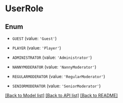 # UserRole


## Enum

* `GUEST` (value: `'Guest'`)

* `PLAYER` (value: `'Player'`)

* `ADMINISTRATOR` (value: `'Administrator'`)

* `NANNYMODERATOR` (value: `'NannyModerator'`)

* `REGULARMODERATOR` (value: `'RegularModerator'`)

* `SENIORMODERATOR` (value: `'SeniorModerator'`)

[[Back to Model list]](../README.md#documentation-for-models) [[Back to API list]](../README.md#documentation-for-api-endpoints) [[Back to README]](../README.md)
